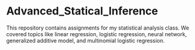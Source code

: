 # Advanced_Statical_Inference 

This repository contains assignments for my statistical analysis class. We covered topics like linear regression, logistic regression, neural network, generalized additive model, and multinomial logistic regression. 
